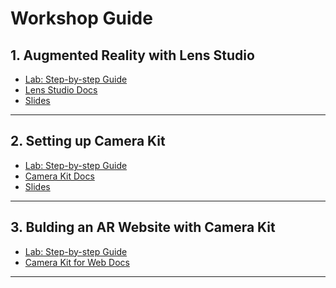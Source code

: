 # Workshop Guide

## 1. Augmented Reality with Lens Studio
- [Lab: Step-by-step Guide](./lens-studio.md)
- [Lens Studio Docs](https://docs.snap.com/lens-studio/home)
- [Slides](../slides/lens_studio.html)
---
## 2. Setting up Camera Kit
- [Lab: Step-by-step Guide](./camera-kit.md)
- [Camera Kit Docs](https://docs.snap.com/camera-kit/home)
- [Slides](../slides/camera_kit.html)
---
## 3. Bulding an AR Website with Camera Kit
- [Lab: Step-by-step Guide](./ck-on-web.md)
- [Camera Kit for Web Docs](https://docs.snap.com/camera-kit/integrate-sdk/web/web-configuration)
---
<!-- ## 4. *Embedding your Lens on an iOS App* (Optional)
- [Lab: Step-by-step Guide](./ck-on-ios.md)
---
## 5. *Embedding your Lens on an Android App* (Optional)
- [Lab: Step-by-step Guide](./ck-on-android.md) -->
